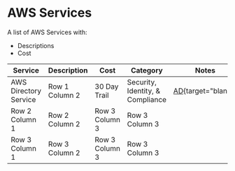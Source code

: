 # AWS Services
A list of AWS Services with:

- Descriptions 
- Cost 

            
| Service | Description | Cost | Category | Notes| Misc
| --------------- | --------------- | --------------- |--------------- |--------------- |--------------- |
| AWS Directory Service  | Row 1 Column 2 | 30 Day Trail | Security, Identity, & Compliance | [AD](https://docs.aws.amazon.com/directoryservice/latest/admin-guide/directory_ad_connector.html){target="blank"}
| Row 2 Column 1 | Row 2 Column 2 | Row 3 Column 3 | Row 3 Column 3 
| Row 3 Column 1 | Row 3 Column 2 | Row 3 Column 3 | Row 3 Column 3 
            
